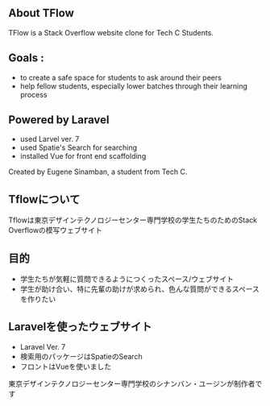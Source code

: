 ## About TFlow

TFlow is a Stack Overflow website clone for Tech C Students.

## Goals :

- to create a safe space for students to ask around their peers
- help fellow students, especially lower batches through their learning process

## Powered by Laravel
- used Larvel ver. 7
- used Spatie's Search for searching
- installed Vue for front end scaffolding

Created by Eugene Sinamban, a student from Tech C.

## Tflowについて

Tflowは東京デザインテクノロジーセンター専門学校の学生たちのためのStack Overflowの模写ウェブサイト

## 目的

- 学生たちが気軽に質問できるようにつくったスペース/ウェブサイト
- 学生が助け合い、特に先輩の助けが求められ、色んな質問ができるスペースを作りたい

## Laravelを使ったウェブサイト

- Laravel Ver. 7
- 検索用のパッケージはSpatieのSearch
- フロントはVueを使いました

東京デザインテクノロジーセンター専門学校のシナンバン・ユージンが制作者です
